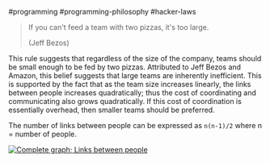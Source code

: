 #programming #programming-philosophy #hacker-laws


> If you can't feed a team with two pizzas, it's too large.
> 
> (Jeff Bezos)

This rule suggests that regardless of the size of the company, teams should be small enough to be fed by two pizzas. Attributed to Jeff Bezos and Amazon, this belief suggests that large teams are inherently inefficient. This is supported by the fact that as the team size increases linearly, the links between people increases quadratically; thus the cost of coordinating and communicating also grows quadratically. If this cost of coordination is essentially overhead, then smaller teams should be preferred.

The number of links between people can be expressed as `n(n-1)/2` where n = number of people.

[![Complete graph; Links between people](https://github.com/dwmkerr/hacker-laws/raw/main/images/complete_graph.png)](https://github.com/dwmkerr/hacker-laws/blob/main/images/complete_graph.png)